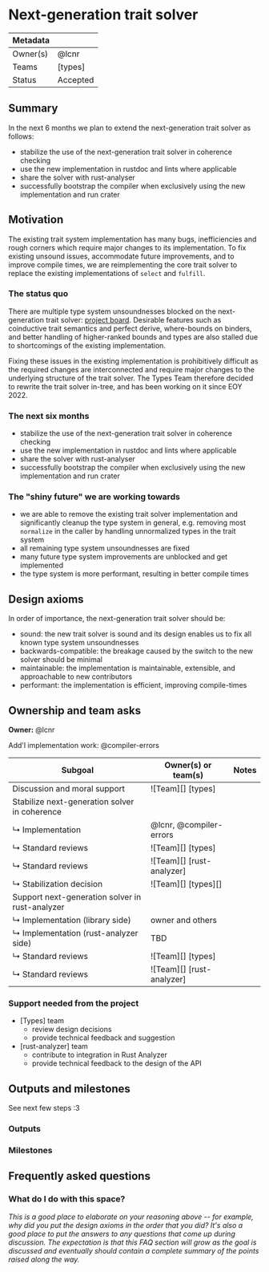 # Next-generation trait solver

| Metadata |          |
| -------- | -------- |
| Owner(s) | @lcnr    |
| Teams    | [types]  |
| Status   | Accepted |

## Summary

In the next 6 months we plan to extend the next-generation trait solver as follows:

- stabilize the use of the next-generation trait solver in coherence checking
- use the new implementation in rustdoc and lints where applicable 
- share the solver with rust-analyser
- successfully bootstrap the compiler when exclusively using the new implementation and run crater

## Motivation

The existing trait system implementation has many bugs, inefficiencies and rough corners which require major changes to its implementation. To fix existing unsound issues, accommodate future improvements, and to improve compile times, we are reimplementing the core trait solver to replace the existing implementations of `select` and `fulfill`.

### The status quo

There are multiple type system unsoundnesses blocked on the next-generation trait solver: [project board][unsoundnesses]. Desirable features such as coinductive trait semantics and perfect derive, where-bounds on binders, and better handling of higher-ranked bounds and types are also stalled due to shortcomings of the existing implementation.

Fixing these issues in the existing implementation is prohibitively difficult as the required changes are interconnected and require major changes to the underlying structure of the trait solver. The Types Team therefore decided to rewrite the trait solver in-tree, and has been working on it since EOY 2022.

### The next six months

- stabilize the use of the next-generation trait solver in coherence checking
- use the new implementation in rustdoc and lints where applicable 
- share the solver with rust-analyser
- successfully bootstrap the compiler when exclusively using the new implementation and run crater

### The "shiny future" we are working towards

- we are able to remove the existing trait solver implementation and significantly cleanup the type system in general, e.g. removing most `normalize` in the caller by handling unnormalized types in the trait system
- all remaining type system unsoundnesses are fixed
- many future type system improvements are unblocked and get implemented
- the type system is more performant, resulting in better compile times

## Design axioms

In order of importance, the next-generation trait solver should be:
- sound: the new trait solver is sound and its design enables us to fix all known type system unsoundnesses
- backwards-compatible: the breakage caused by the switch to the new solver should be minimal
- maintainable: the implementation is maintainable, extensible, and approachable to new contributors 
- performant: the implementation is efficient, improving compile-times 

[da]: ../about/design_axioms.md

## Ownership and team asks

**Owner:** @lcnr

Add'l implementation work: @compiler-errors

| Subgoal                                         | Owner(s) or team(s)           | Notes |
| ----------------------------------------------- | ----------------------------- | ----- |
| Discussion and moral support                    | ![Team][] [types]             |       |
| Stabilize next-generation solver in coherence   |                               |       |
| ↳ Implementation                                | @lcnr, @compiler-errors       |       |
| ↳ Standard reviews                              | ![Team][] [types]             |       |
| ↳ Standard reviews                              | ![Team][] [rust-analyzer] |       |
| ↳ Stabilization decision                        | ![Team][] [types][]           |       |
| Support next-generation solver in rust-analyzer |                               |       |
| ↳ Implementation (library side)                 | owner and others              |       |
| ↳ Implementation (rust-analyzer side)           | TBD                           |       |
| ↳ Standard reviews                              | ![Team][] [types]             |       |
| ↳ Standard reviews                              | ![Team][] [rust-analyzer] |       |

### Support needed from the project

* [Types] team
    * review design decisions
    * provide technical feedback and suggestion
* [rust-analyzer] team
    * contribute to integration in Rust Analyzer
    * provide technical feedback to the design of the API

## Outputs and milestones

See next few steps :3

### Outputs

### Milestones

## Frequently asked questions

### What do I do with this space?

*This is a good place to elaborate on your reasoning above -- for example, why did you put the design axioms in the order that you did? It's also a good place to put the answers to any questions that come up during discussion. The expectation is that this FAQ section will grow as the goal is discussed and eventually should contain a complete summary of the points raised along the way.*

[unsoundnesses]: https://github.com/orgs/rust-lang/projects/44
